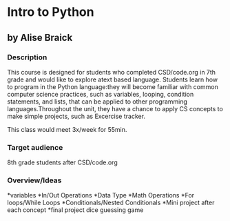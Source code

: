 # Intro to Python

## by Alise Braick

### Description
This course is designed for students who completed CSD/code.org in 7th grade and would like to explore atext based language. Students learn how to program in the Python language:they will become familiar with common computer science practices, such as variables, looping, condition statements, and lists, that can be applied to other programming languages.Throughout the unit, they have a chance to apply CS concepts to make simple projects, such as Excercise tracker.

This class would meet 3x/week for 55min. 

### Target audience
8th grade students after CSD/code.org

### Overview/Ideas

*variables
*In/Out Operations
*Data Type
*Math Operations
*For loops/While Loops
*Conditionals/Nested Conditionals
*Mini project after each concept
*final project dice guessing game
